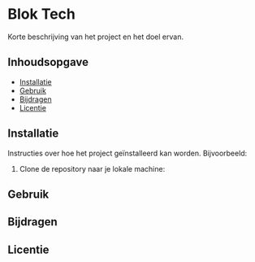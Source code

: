 # Blok Tech

Korte beschrijving van het project en het doel ervan.

## Inhoudsopgave

- [Installatie](#installatie)
- [Gebruik](#gebruik)
- [Bijdragen](#bijdragen)
- [Licentie](#licentie)

## Installatie

Instructies over hoe het project geïnstalleerd kan worden. Bijvoorbeeld:

1. Clone de repository naar je lokale machine:


## Gebruik

## Bijdragen

## Licentie

